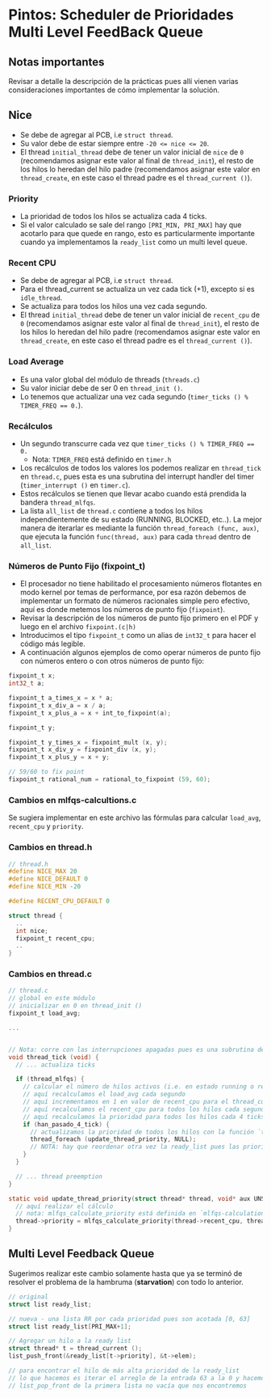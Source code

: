 # Pintos: Scheduler de Prioridades Multi Level FeedBack Queue

## Notas importantes
Revisar a detalle la descripción de la prácticas pues allí vienen varias consideraciones importantes de cómo implementar la solución.

## Nice
* Se debe de agregar al PCB, i.e `struct thread`.
* Su valor debe de estar siempre entre `-20 <= nice <= 20`.
* El thread `initial_thread` debe de tener un valor inicial de `nice` de `0` (recomendamos asignar este valor al final de `thread_init`), el resto de los hilos lo heredan del hilo padre (recomendamos asignar este valor en `thread_create`, en este caso el thread padre es el `thread_current ()`). 

### Priority
* La prioridad de todos los hilos se actualiza cada 4 ticks.
* Si el valor calculado se sale del rango `[PRI_MIN, PRI_MAX]` hay que acotarlo para que quede en rango, esto es particularmente importante cuando ya implementamos la `ready_list` como un multi level queue.

### Recent CPU
* Se debe de agregar al PCB, i.e `struct thread`.
* Para el thread_current se actualiza un vez cada tick (+1), excepto si es `idle_thread`.
* Se actualiza para todos los hilos una vez cada segundo.
* El thread `initial_thread` debe de tener un valor inicial de `recent_cpu` de `0` (recomendamos asignar este valor al final de `thread_init`), el resto de los hilos lo heredan del hilo padre (recomendamos asignar este valor en `thread_create`, en este caso el thread padre es el `thread_current ()`). 
  
### Load Average
* Es una valor global del módulo de threads (`threads.c`)
* Su valor iniciar debe de ser 0 en `thread_init ()`.
* Lo tenemos que actualizar una vez cada segundo (`timer_ticks () % TIMER_FREQ == 0.`).

### Recálculos
* Un segundo transcurre cada vez que `timer_ticks () % TIMER_FREQ == 0.`
  - Nota: `TIMER_FREQ` está definido en `timer.h`
* Los recálculos de todos los valores los podemos realizar en `thread_tick` en `thread.c`, pues esta es una
subrutina del interrupt handler del timer (`timer_interrupt ()` en `timer.c`).
* Estos recálculos se tienen que llevar acabo cuando está prendida la bandera `thread_mlfqs`.
* La lista `all_list` de `thread.c` contiene a todos los hilos independientemente de su estado (RUNNING, BLOCKED, etc..). La mejor manera de iterarlar es mediante la función `thread_foreach (func, aux)`, que ejecuta la función `func(thread, aux)` para cada `thread` dentro de `all_list`.

### Números de Punto Fijo (fixpoint_t)
* El procesador no tiene habilitado el procesamiento números flotantes en modo kernel por temas de performance, por esa razón debemos de implementar un formato de números racionales simple pero efectivo, aquí es donde metemos los números de punto fijo (`fixpoint`).
* Revisar la descripción de los números de punto fijo primero en el PDF y luego en el archivo `fixpoint.(c|h)`
* Introducimos el tipo `fixpoint_t` como un alias de `int32_t` para hacer el código más legible.
* A continuación algunos ejemplos de como operar números de punto fijo con números entero o con otros números de punto fijo:
```c
fixpoint_t x;
int32_t a;

fixpoint_t a_times_x = x * a;
fixpoint_t x_div_a = x / a;
fixpoint_t x_plus_a = x + int_to_fixpoint(a);

fixpoint_t y;

fixpoint_t y_times_x = fixpoint_mult (x, y);
fixpoint_t x_div_y = fixpoint_div (x, y);
fixpoint_t x_plus_y = x + y;

// 59/60 to fix point
fixpoint_t rational_num = rational_to_fixpoint (59, 60);
```

### Cambios en mlfqs-calcultions.c
Se sugiera implementar en este archivo las fórmulas para calcular `load_avg`, `recent_cpu` y `priority`.

### Cambios en thread.h
```c
// thread.h
#define NICE_MAX 20
#define NICE_DEFAULT 0
#define NICE_MIN -20

#define RECENT_CPU_DEFAULT 0

struct thread {
  ..
  int nice;
  fixpoint_t recent_cpu;
  ..
}
```

### Cambios en thread.c

```c
// thread.c
// global en este módulo
// inicializar en 0 en thread_init ()
fixpoint_t load_avg;

...


// Nota: corre con las interrupciones apagadas pues es una subrutina de un interrupt handler
void thread_tick (void) {
  // ... actualiza ticks

  if (thread_mlfqs) {
    // calcular el número de hilos activos (i.e. en estado running o ready)
    // aquí recalculamos el load_avg cada segundo
    // aquí incrementamos en 1 en valor de recent_cpu para el thread_current si este es distinto de idle_thread
    // aquí recalculamos el recent_cpu para todos los hilos cada segundo
    // aquí recalculamos la prioridad para todos los hilos cada 4 ticks
    if (han_pasado_4_tick) {
      // actualizamos la prioridad de todos los hilos con la función `thread_foreach`
      thread_foreach (update_thread_priority, NULL);
      // NOTA: hay que reordenar otra vez la ready_list pues las prioridades de los hilos en estado ready cambiaron.
    }
  }

  // ... thread preemption
}

static void update_thread_priority(struct thread* thread, void* aux UNSED) {
  // aquí realizar el cálculo
  // nota: mlfqs_calculate_priority está definida en `mlfqs-calculations.(h|c)`
  thread->priority = mlfqs_calculate_priority(thread->recent_cpu, thread->nice);
}
```

## Multi Level Feedback Queue
Sugerimos realizar este cambio solamente hasta que ya se terminó de resolver el 
problema de la hambruma (__starvation__) con todo lo anterior.
```c
// original
struct list ready_list;

// nueva - una lista RR por cada prioridad pues son acotada [0, 63]
struct list ready_list[PRI_MAX+1];  

// Agregar un hilo a la ready list
struct thread* t = thread_current ();
list_push_front(&ready_list[t->priority], &t->elem);

// para encontrar el hilo de más alta prioridad de la ready_list
// lo que hacemos es iterar el arreglo de la entrada 63 a la 0 y hacemos 
// list_pop_front de la primera lista no vacía que nos encontremos
```
